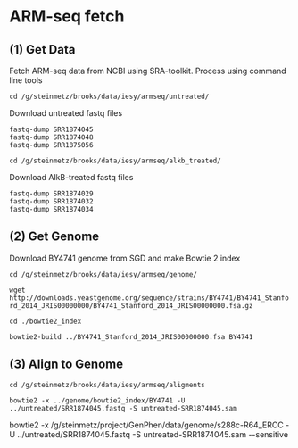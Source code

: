 # ARM-seq fetch

## (1) Get Data

Fetch ARM-seq data from NCBI using SRA-toolkit. Process using command line tools

`cd /g/steinmetz/brooks/data/iesy/armseq/untreated/`

Download untreated fastq files

```
fastq-dump SRR1874045
fastq-dump SRR1874048
fastq-dump SRR1875056

```

`cd /g/steinmetz/brooks/data/iesy/armseq/alkb_treated/`

Download AlkB-treated fastq files

```
fastq-dump SRR1874029
fastq-dump SRR1874032
fastq-dump SRR1874034
```

## (2) Get Genome

Download BY4741 genome from SGD and make Bowtie 2 index

`cd /g/steinmetz/brooks/data/iesy/armseq/genome/`

`wget http://downloads.yeastgenome.org/sequence/strains/BY4741/BY4741_Stanford_2014_JRIS00000000/BY4741_Stanford_2014_JRIS00000000.fsa.gz`

`cd ./bowtie2_index`

`bowtie2-build ../BY4741_Stanford_2014_JRIS00000000.fsa BY4741`

## (3) Align to Genome

`cd /g/steinmetz/brooks/data/iesy/armseq/aligments`

`bowtie2 -x ../genome/bowtie2_index/BY4741 -U ../untreated/SRR1874045.fastq -S untreated-SRR1874045.sam`

bowtie2 -x /g/steinmetz/project/GenPhen/data/genome/s288c-R64_ERCC -U ../untreated/SRR1874045.fastq -S untreated-SRR1874045.sam --sensitive
